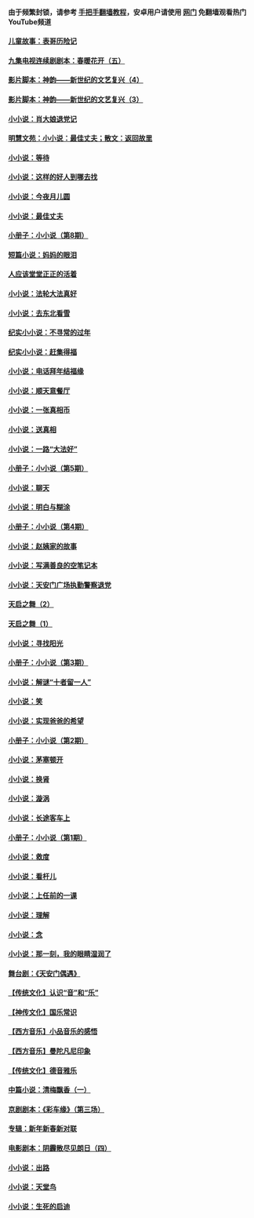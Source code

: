 #### 由于频繁封锁，请参考 [手把手翻墙教程](https://github.com/gfw-breaker/guides/wiki/)，安卓用户请使用 [网门](https://github.com/gfw-breaker/nogfw/blob/master/dl.md?t=07210501) 免翻墙观看热门YouTube频道 

#### [儿童故事：表哥历险记](../pages/328/383535.md?t=07210501) 

#### [九集电视连续剧剧本：春暖花开（五）](../pages/328/275919.md?t=07210501) 

#### [影片脚本：神韵——新世纪的文艺复兴（4）](../pages/328/266089.md?t=07210501) 

#### [影片脚本：神韵——新世纪的文艺复兴（3）](../pages/328/266087.md?t=07210501) 

#### [小小说：肖大娘退党记](../pages/328/239807.md?t=07210501) 

#### [明慧文苑：小小说：最佳丈夫；散文：返回故里](../pages/328/3439.md?t=07210501) 

#### [小小说：等待](../pages/328/223927.md?t=07210501) 

#### [小小说：这样的好人到哪去找](../pages/328/209396.md?t=07210501) 

#### [小小说：今夜月儿圆](../pages/328/193588.md?t=07210501) 

#### [小小说：最佳丈夫](../pages/328/190938.md?t=07210501) 

#### [小册子：小小说（第8期）](../pages/328/188202.md?t=07210501) 

#### [短篇小说：妈妈的眼泪](../pages/328/187712.md?t=07210501) 

#### [人应该堂堂正正的活着](../pages/328/182430.md?t=07210501) 

#### [小小说：法轮大法真好](../pages/328/174669.md?t=07210501) 

#### [小小说：去东北看雪](../pages/328/173882.md?t=07210501) 

#### [纪实小小说：不寻常的过年](../pages/328/173187.md?t=07210501) 

#### [纪实小小说：赶集得福](../pages/328/172652.md?t=07210501) 

#### [小小说：电话拜年结福缘](../pages/328/172533.md?t=07210501) 

#### [小小说：顺天意餐厅](../pages/328/170182.md?t=07210501) 

#### [小小说：一张真相币](../pages/328/169410.md?t=07210501) 

#### [小小说：送真相](../pages/328/166713.md?t=07210501) 

#### [小小说：一路“大法好”](../pages/328/162016.md?t=07210501) 

#### [小册子：小小说（第5期）](../pages/328/161131.md?t=07210501) 

#### [小小说：聊天](../pages/328/159640.md?t=07210501) 

#### [小小说：明白与糊涂](../pages/328/158101.md?t=07210501) 

#### [小册子：小小说（第4期）](../pages/328/158006.md?t=07210501) 

#### [小小说：赵姨家的故事](../pages/328/157843.md?t=07210501) 

#### [小小说：写满善良的空笔记本](../pages/328/157382.md?t=07210501) 

#### [小小说：天安门广场执勤警察退党](../pages/328/156982.md?t=07210501) 

#### [天启之舞（2）](../pages/328/153440.md?t=07210501) 

#### [天启之舞（1）](../pages/328/153439.md?t=07210501) 

#### [小小说：寻找阳光](../pages/328/153065.md?t=07210501) 

#### [小册子：小小说（第3期）](../pages/328/151715.md?t=07210501) 

#### [小小说：解谜“十者留一人”](../pages/328/148967.md?t=07210501) 

#### [小小说：笑](../pages/328/148905.md?t=07210501) 

#### [小小说：实现爸爸的希望](../pages/328/148096.md?t=07210501) 

#### [小册子：小小说（第2期）](../pages/328/147214.md?t=07210501) 

#### [小小说：茅塞顿开](../pages/328/147030.md?t=07210501) 

#### [小小说：换肾](../pages/328/146770.md?t=07210501) 

#### [小小说：漩涡](../pages/328/146683.md?t=07210501) 

#### [小小说：长途客车上](../pages/328/145076.md?t=07210501) 

#### [小册子：小小说（第1期）](../pages/328/143963.md?t=07210501) 

#### [小小说：救度](../pages/328/143927.md?t=07210501) 

#### [小小说：看杆儿](../pages/328/142137.md?t=07210501) 

#### [小小说：上任前的一课](../pages/328/140808.md?t=07210501) 

#### [小小说：理解](../pages/328/140476.md?t=07210501) 

#### [小小说：念](../pages/328/139513.md?t=07210501) 

#### [小小说：那一刻，我的眼睛湿润了](../pages/328/138476.md?t=07210501) 

#### [舞台剧：《天安门偶遇》](../pages/328/117155.md?t=07210501) 

#### [【传统文化】认识“音”和“乐”](../pages/328/108667.md?t=07210501) 

#### [【神传文化】国乐常识](../pages/328/104225.md?t=07210501) 

#### [【西方音乐】小品音乐的感悟](../pages/328/102924.md?t=07210501) 

#### [【西方音乐】曼陀凡尼印象](../pages/328/102922.md?t=07210501) 

#### [【传统文化】德音雅乐](../pages/328/102923.md?t=07210501) 

#### [中篇小说：清梅飘香（一）](../pages/328/101058.md?t=07210501) 

#### [京剧剧本：《彩车缘》（第三场）](../pages/328/96434.md?t=07210501) 

#### [专辑：新年新春新对联](../pages/328/94991.md?t=07210501) 

#### [电影剧本：阴霾散尽见朗日（四）](../pages/328/87081.md?t=07210501) 

#### [小小说：出路](../pages/328/84848.md?t=07210501) 

#### [小小说：天堂鸟](../pages/328/83084.md?t=07210501) 

#### [小小说：生死的启迪](../pages/328/70977.md?t=07210501) 

